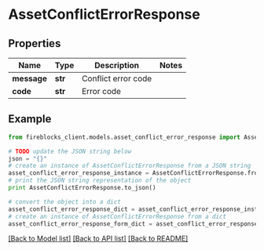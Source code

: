 # AssetConflictErrorResponse


## Properties

Name | Type | Description | Notes
------------ | ------------- | ------------- | -------------
**message** | **str** | Conflict error code | 
**code** | **str** | Error code | 

## Example

```python
from fireblocks_client.models.asset_conflict_error_response import AssetConflictErrorResponse

# TODO update the JSON string below
json = "{}"
# create an instance of AssetConflictErrorResponse from a JSON string
asset_conflict_error_response_instance = AssetConflictErrorResponse.from_json(json)
# print the JSON string representation of the object
print AssetConflictErrorResponse.to_json()

# convert the object into a dict
asset_conflict_error_response_dict = asset_conflict_error_response_instance.to_dict()
# create an instance of AssetConflictErrorResponse from a dict
asset_conflict_error_response_form_dict = asset_conflict_error_response.from_dict(asset_conflict_error_response_dict)
```
[[Back to Model list]](../README.md#documentation-for-models) [[Back to API list]](../README.md#documentation-for-api-endpoints) [[Back to README]](../README.md)


